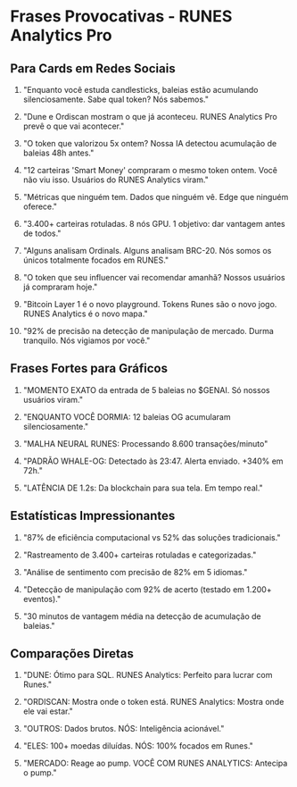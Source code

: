 # Frases Provocativas - RUNES Analytics Pro

## Para Cards em Redes Sociais

1. "Enquanto você estuda candlesticks, baleias estão acumulando silenciosamente. Sabe qual token? Nós sabemos."

2. "Dune e Ordiscan mostram o que já aconteceu. RUNES Analytics Pro prevê o que vai acontecer."

3. "O token que valorizou 5x ontem? Nossa IA detectou acumulação de baleias 48h antes."

4. "12 carteiras 'Smart Money' compraram o mesmo token ontem. Você não viu isso. Usuários do RUNES Analytics viram."

5. "Métricas que ninguém tem. Dados que ninguém vê. Edge que ninguém oferece."

6. "3.400+ carteiras rotuladas. 8 nós GPU. 1 objetivo: dar vantagem antes de todos."

7. "Alguns analisam Ordinals. Alguns analisam BRC-20. Nós somos os únicos totalmente focados em RUNES."

8. "O token que seu influencer vai recomendar amanhã? Nossos usuários já compraram hoje."

9. "Bitcoin Layer 1 é o novo playground. Tokens Runes são o novo jogo. RUNES Analytics é o novo mapa."

10. "92% de precisão na detecção de manipulação de mercado. Durma tranquilo. Nós vigiamos por você."

## Frases Fortes para Gráficos

1. "MOMENTO EXATO da entrada de 5 baleias no $GENAI. Só nossos usuários viram."

2. "ENQUANTO VOCÊ DORMIA: 12 baleias OG acumularam silenciosamente."

3. "MALHA NEURAL RUNES: Processando 8.600 transações/minuto"

4. "PADRÃO WHALE-OG: Detectado às 23:47. Alerta enviado. +340% em 72h."

5. "LATÊNCIA DE 1.2s: Da blockchain para sua tela. Em tempo real."

## Estatísticas Impressionantes

1. "87% de eficiência computacional vs 52% das soluções tradicionais."

2. "Rastreamento de 3.400+ carteiras rotuladas e categorizadas."

3. "Análise de sentimento com precisão de 82% em 5 idiomas."

4. "Detecção de manipulação com 92% de acerto (testado em 1.200+ eventos)."

5. "30 minutos de vantagem média na detecção de acumulação de baleias."

## Comparações Diretas

1. "DUNE: Ótimo para SQL. RUNES Analytics: Perfeito para lucrar com Runes."

2. "ORDISCAN: Mostra onde o token está. RUNES Analytics: Mostra onde ele vai estar."

3. "OUTROS: Dados brutos. NÓS: Inteligência acionável."

4. "ELES: 100+ moedas diluídas. NÓS: 100% focados em Runes."

5. "MERCADO: Reage ao pump. VOCÊ COM RUNES ANALYTICS: Antecipa o pump." 